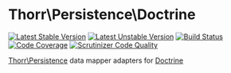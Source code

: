 Thorr\Persistence\Doctrine
===

[![Latest Stable Version](https://poser.pugx.org/stefanotorresi/thorr-persistence-doctrine/v/stable.png)](https://packagist.org/packages/stefanotorresi/thorr-persistence-doctrine)
[![Latest Unstable Version](https://poser.pugx.org/stefanotorresi/thorr-persistence-doctrine/v/unstable.png)](https://packagist.org/packages/stefanotorresi/thorr-persistence-doctrine)
[![Build Status](https://travis-ci.org/stefanotorresi/thorr-persistence-doctrine.png?branch=master)](https://travis-ci.org/stefanotorresi/thorr-persistence-doctrine)
[![Code Coverage](https://scrutinizer-ci.com/g/stefanotorresi/thorr-persistence-doctrine/badges/coverage.png?b=master)](https://scrutinizer-ci.com/g/stefanotorresi/thorr-persistence-doctrine/?branch=master)
[![Scrutinizer Code Quality](https://scrutinizer-ci.com/g/stefanotorresi/thorr-persistence-doctrine/badges/quality-score.png?b=master)](https://scrutinizer-ci.com/g/stefanotorresi/thorr-persistence-doctrine/?branch=master)

[Thorr\Persistence][thorr-persistence] data mapper adapters for [Doctrine][doctrine]

[doctrine]: http://www.doctrine-project.org
[thorr-persistence]: http://github.com/stefanotorresi/thorr-persistence
